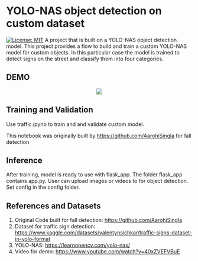 # YOLO-NAS object detection on custom dataset 
[![License: MIT](https://img.shields.io/badge/License-MIT-yellow.svg)](https://opensource.org/licenses/MIT)
A project that is built on a YOLO-NAS object detection model. This project provides a flow to build and train a custom YOLO-NAS model for custom objects. In this particular case the model is trained to detect signs on the street and classify them into four categories. 

## DEMO
<div align='center'>
  
![](demo/ezgif.com-video-to-gif.gif)

</div>

## Training and Validation 
Use traffic.ipynb to train and and validate custom model. 

This notebook was originally built by https://github.com/AarohiSingla for fall detection


## Inference 
After training, model is ready to use with flask_app. The folder flask_app contains app.py. User can upload images or videos to for object detection. Set config in the config folder. 

## References and Datasets 
1) Original Code built for fall detection: https://github.com/AarohiSingla
2) Dataset for traffic sign detection: https://www.kaggle.com/datasets/valentynsichkar/traffic-signs-dataset-in-yolo-format
3) YOLO-NAS: https://learnopencv.com/yolo-nas/
4) Video for demo: https://www.youtube.com/watch?v=40xZVEFVBuE
